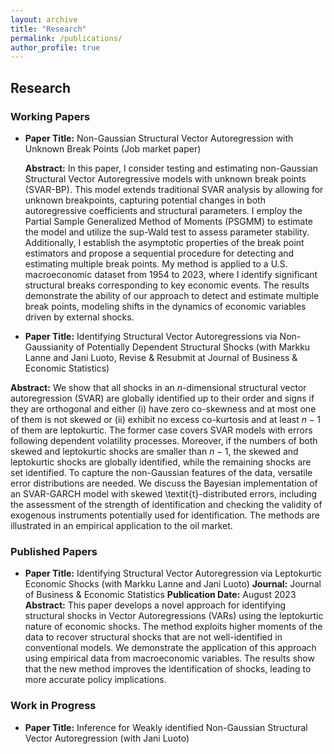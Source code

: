 ```yaml
---
layout: archive
title: "Research"
permalink: /publications/
author_profile: true
---
```


## Research


### Working Papers
- **Paper Title:** Non-Gaussian Structural Vector Autoregression with Unknown Break Points (Job market paper)
  
  **Abstract:** In this paper, I consider testing and estimating non-Gaussian Structural Vector Autoregressive models with unknown break points (SVAR-BP). This model extends traditional SVAR analysis by allowing for unknown breakpoints, capturing potential changes in both autoregressive coefficients and structural parameters. I employ the Partial Sample Generalized Method of Moments (PSGMM) to estimate the model and utilize the sup-Wald test to assess parameter stability. Additionally, I establish the asymptotic properties of the break point estimators and propose a sequential procedure for detecting and estimating multiple break points. My method is applied to a U.S. macroeconomic dataset from 1954 to 2023, where I identify significant structural breaks corresponding to key economic events. The results demonstrate the ability of our approach to detect and estimate multiple break points, modeling shifts in the dynamics of economic variables driven by external shocks.

- **Paper Title:** Identifying Structural Vector Autoregressions via Non-Gaussianity of Potentially Dependent Structural Shocks (with Markku Lanne and Jani Luoto,  Revise &amp; Resubmit at Journal of Business &amp; Economic Statistics)
  
**Abstract:** We show that all shocks in an $n$-dimensional structural vector autoregression (SVAR) are globally identified up to their order and signs if they are orthogonal and either (i) have zero co-skewness and at most one of them is not skewed or (ii) exhibit no excess co-kurtosis and at least $n-1$ of them are leptokurtic. The former case covers SVAR models with errors following dependent volatility processes. Moreover, if the numbers of both skewed and leptokurtic shocks are smaller than $n-1$, the skewed and leptokurtic shocks are globally identified, while the remaining shocks are set identified. To capture the non-Gaussian features of the data, versatile error distributions are needed. We discuss the Bayesian implementation of an SVAR-GARCH model with skewed \textit{t}-distributed errors, including the assessment of the strength of identification and checking the validity of exogenous instruments potentially used for identification. The methods are illustrated in an empirical application to the oil market.

### Published Papers
- **Paper Title:** Identifying Structural Vector Autoregression via Leptokurtic Economic Shocks  (with Markku Lanne and Jani Luoto)
  **Journal:** Journal of Business &amp; Economic Statistics
  **Publication Date:** August 2023  
  **Abstract:** This paper develops a novel approach for identifying structural shocks in Vector Autoregressions (VARs) using the leptokurtic nature of economic shocks. The method exploits higher moments of the data to recover structural shocks that are not well-identified in conventional models. We demonstrate the application of this approach using empirical data from macroeconomic variables. The results show that the new method improves the identification of shocks, leading to more accurate policy implications.


### Work in Progress
- **Paper Title:** Inference for Weakly identified Non-Gaussian Structural Vector Autoregression (with Jani Luoto)
 

